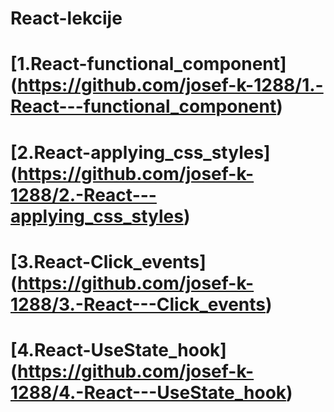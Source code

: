 # React-lekcije
# [1.React-functional_component] (https://github.com/josef-k-1288/1.-React---functional_component)
# [2.React-applying_css_styles] (https://github.com/josef-k-1288/2.-React---applying_css_styles)
# [3.React-Click_events] (https://github.com/josef-k-1288/3.-React---Click_events)
# [4.React-UseState_hook] (https://github.com/josef-k-1288/4.-React---UseState_hook)

